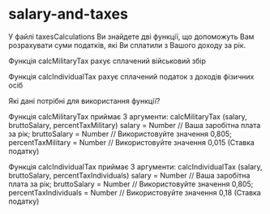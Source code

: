 # salary-and-taxes

У файлі taxesCalculations Ви знайдете дві функції, що допоможуть Вам розрахувати суми податків, які Ви сплатили з Вашого доходу за рік.

Функція calcMilitaryTax рахує сплачений військовий збір

Функція calcIndividualTax рахує сплачений податок з доходів фізичних осіб

Які дані потрібні для використання функції?

Функція calcMilitaryTax приймає 3 аргументи: calcMilitaryTax (salary, bruttoSalary, percentTaxMilitary) salary = Number // Ваша заробітна плата за рік; bruttoSalary = Number // Використовуйте значення 0,805; percentTaxMilitary = Number // Використовуйте значення 0,015 (Ставка податку)

Функція calcIndividualTax приймає 3 аргументи: calcIndividualTax (salary, bruttoSalary, percentTaxIndividuals) salary = Number // Ваша заробітна плата за рік; bruttoSalary = Number // Використовуйте значення 0,805; percentTaxIndividuals = Number // Використовуйте значення 0,18 (Ставка податку)
